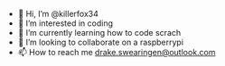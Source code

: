 - 👋 Hi, I’m @killerfox34
- 👀 I’m interested in coding
- 🌱 I’m currently learning how to code scrach
- 💞️ I’m looking to collaborate on a raspberrypi
- 📫 How to reach me drake.swearingen@outlook.com

<!---
killerfox34/killerfox34 is a ✨ special ✨ repository because its `README.md` (this file) appears on your GitHub profile.
You can click the Preview link to take a look at your changes.
--->
